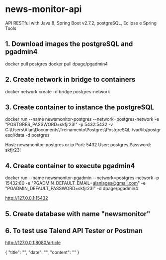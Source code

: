 # news-monitor-api
API RESTful with Java 8, Spring Boot v2.7.2, postgreSQL, Eclipse e Spring Tools
## 1. Download images the postgreSQL and pgadmin4

docker pull postgres
docker pull dpage/pgadmin4

## 2. Create network in bridge to containers

docker network create -d bridge postgres-network

## 3. Create container to instance the postgreSQL

docker run --name newsmonitor-postgres --network=postgres-network -e "POSTGRES_PASSWORD=skfjr23!" -p 5432:5432 -v C:\Users\Alan\Documents\Treinamento\Postgres\PostgreSQL:/var/lib/postgresql/data -d postgres

Host: newsmonitor-postgres or ip
Port: 5432
User: postgres
Password: skfjr23!

## 4. Create container to execute pgadmin4

docker run --name newsmonitor-pgadmin --network=postgres-network -p 15432:80 -e "PGADMIN_DEFAULT_EMAIL=alanlages@gmail.com" -e "PGADMIN_DEFAULT_PASSWORD=skfjr23!" -d dpage/pgadmin4

http://127.0.0.1:15432

## 5. Create database with name "newsmonitor"

## 6. To test use Talend API Tester or Postman

http://127.0.0.1:8080/article

{
	"title": "",
	"date": "",
	"content": ""
}
